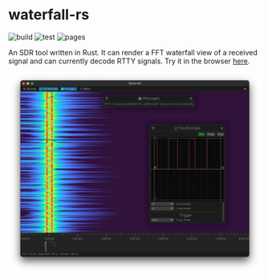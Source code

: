 # waterfall-rs
![build](https://github.com/dankirkham/waterfall-rs/actions/workflows/build.yml/badge.svg)
![test](https://github.com/dankirkham/waterfall-rs/actions/workflows/test.yml/badge.svg)
![pages](https://github.com/dankirkham/waterfall-rs/actions/workflows/pages.yml/badge.svg)

An SDR tool written in Rust. It can render a FFT waterfall view of a received
signal and can currently decode RTTY signals. Try it in the browser [here](https://dankirkham.github.io/waterfall-rs/).

![screenshot of plot](assets/screenshot.png)
